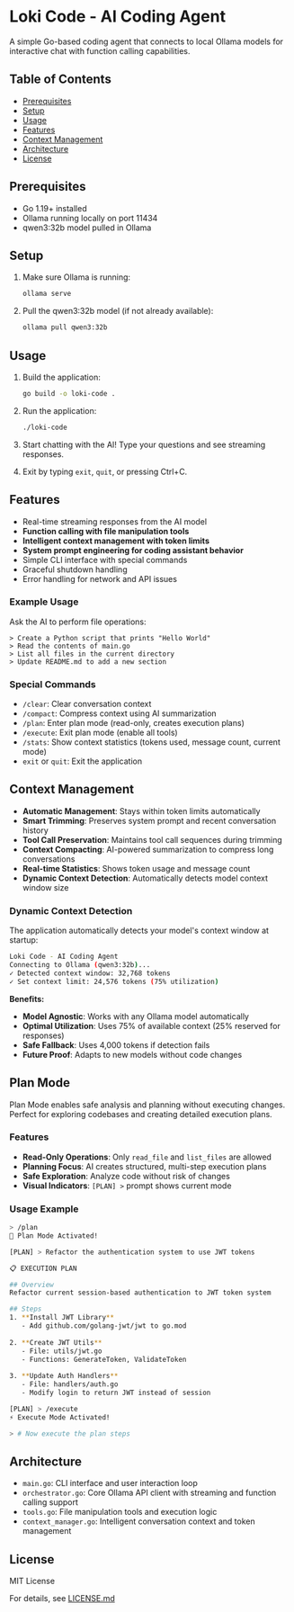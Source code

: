 # Loki Code - AI Coding Agent

A simple Go-based coding agent that connects to local Ollama models for interactive chat with function calling capabilities.

## Table of Contents
- [Prerequisites](#prerequisites)
- [Setup](#setup)
- [Usage](#usage)
- [Features](#features)
- [Context Management](#context-management)
- [Architecture](#architecture)
- [License](#license)

## Prerequisites

- Go 1.19+ installed
- Ollama running locally on port 11434
- qwen3:32b model pulled in Ollama

## Setup

1. Make sure Ollama is running:
   ```bash
   ollama serve
   ```

2. Pull the qwen3:32b model (if not already available):
   ```bash
   ollama pull qwen3:32b
   ```

## Usage

1. Build the application:
   ```bash
   go build -o loki-code .
   ```

2. Run the application:
   ```bash
   ./loki-code
   ```

3. Start chatting with the AI! Type your questions and see streaming responses.

4. Exit by typing `exit`, `quit`, or pressing Ctrl+C.

## Features

- Real-time streaming responses from the AI model
- **Function calling with file manipulation tools**
- **Intelligent context management with token limits**
- **System prompt engineering for coding assistant behavior**
- Simple CLI interface with special commands
- Graceful shutdown handling
- Error handling for network and API issues

### Example Usage

Ask the AI to perform file operations:

```
> Create a Python script that prints "Hello World"
> Read the contents of main.go
> List all files in the current directory
> Update README.md to add a new section
```

### Special Commands

- `/clear`: Clear conversation context
- `/compact`: Compress context using AI summarization
- `/plan`: Enter plan mode (read-only, creates execution plans)
- `/execute`: Exit plan mode (enable all tools)
- `/stats`: Show context statistics (tokens used, message count, current mode)
- `exit` or `quit`: Exit the application

## Context Management

- **Automatic Management**: Stays within token limits automatically
- **Smart Trimming**: Preserves system prompt and recent conversation history
- **Tool Call Preservation**: Maintains tool call sequences during trimming
- **Context Compacting**: AI-powered summarization to compress long conversations
- **Real-time Statistics**: Shows token usage and message count
- **Dynamic Context Detection**: Automatically detects model context window size

### Dynamic Context Detection

The application automatically detects your model's context window at startup:

```bash
Loki Code - AI Coding Agent
Connecting to Ollama (qwen3:32b)...
✓ Detected context window: 32,768 tokens
✓ Set context limit: 24,576 tokens (75% utilization)
```

**Benefits:**
- **Model Agnostic**: Works with any Ollama model automatically
- **Optimal Utilization**: Uses 75% of available context (25% reserved for responses)
- **Safe Fallback**: Uses 4,000 tokens if detection fails
- **Future Proof**: Adapts to new models without code changes

## Plan Mode

Plan Mode enables safe analysis and planning without executing changes. Perfect for exploring codebases and creating detailed execution plans.

### Features
- **Read-Only Operations**: Only `read_file` and `list_files` are allowed
- **Planning Focus**: AI creates structured, multi-step execution plans
- **Safe Exploration**: Analyze code without risk of changes
- **Visual Indicators**: `[PLAN] >` prompt shows current mode

### Usage Example
```bash
> /plan
🎯 Plan Mode Activated!

[PLAN] > Refactor the authentication system to use JWT tokens

📋 EXECUTION PLAN

## Overview
Refactor current session-based authentication to JWT token system

## Steps
1. **Install JWT Library**
   - Add github.com/golang-jwt/jwt to go.mod
   
2. **Create JWT Utils**
   - File: utils/jwt.go
   - Functions: GenerateToken, ValidateToken
   
3. **Update Auth Handlers**
   - File: handlers/auth.go
   - Modify login to return JWT instead of session

[PLAN] > /execute
⚡ Execute Mode Activated!

> # Now execute the plan steps
```

## Architecture

- `main.go`: CLI interface and user interaction loop
- `orchestrator.go`: Core Ollama API client with streaming and function calling support
- `tools.go`: File manipulation tools and execution logic
- `context_manager.go`: Intelligent conversation context and token management

## License

MIT License

For details, see [LICENSE.md](LICENSE.md)
